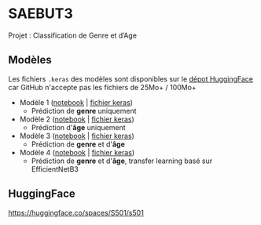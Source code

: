 # SAEBUT3
Projet : Classification de Genre et d’Age

## Modèles
Les fichiers `.keras` des modèles sont disponibles sur le [dépot HuggingFace](https://huggingface.co/spaces/S501/s501/tree/main) car GitHub n'accepte pas les fichiers de 25Mo+ / 100Mo+

- Modèle 1 ([notebook](https://github.com/HuanJY/SAEBUT3/blob/main/Model1.ipynb) | [fichier keras](https://huggingface.co/spaces/S501/s501/blob/main/model_v2_Q1.keras))
  - Prédiction de **genre** uniquement
- Modèle 2 ([notebook](https://github.com/HuanJY/SAEBUT3/blob/main/Model2.ipynb) | [fichier keras](https://huggingface.co/spaces/S501/s501/blob/main/model_v2_Q2.keras))
  - Prédiction d'**âge** uniquement
- Modèle 3 ([notebook](https://github.com/HuanJY/SAEBUT3/blob/main/Model3_v4.ipynb) | [fichier keras](https://huggingface.co/spaces/S501/s501/blob/main/model_v4_Q3.keras))
  - Prédiction de **genre** et d'**âge**
- Modèle 4 ([notebook](https://github.com/HuanJY/SAEBUT3/blob/main/Model4.ipynb) | [fichier keras](https://huggingface.co/spaces/S501/s501/blob/main/model_Q4.keras))
  - Prédiction de **genre** et d'**âge**, transfer learning basé sur EfficientNetB3

## HuggingFace 
https://huggingface.co/spaces/S501/s501
